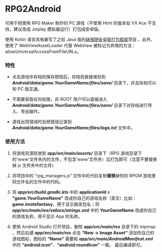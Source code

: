 # RPG2Android

可用于把使用 RPG Maker 制作的 PC 游戏（不使用 Html 的版本如 VX Ace 不支持，建议改成 Joiplay 模拟器运行）打包成安卓版。

使用 Kotlin 语言风格重写了之前 Java 版的[妹相随安卓版打包框架](https://github.com/Yunbierdika/ImotoFantasyAndroidFramework)项目 ，此外，使用了 WebViewAssetLoader 代替 WebView 被标记为弃用的方法：allowUniversalAccessFromFileURLs。

### 特性

- 点击游戏中存档的保存按钮后，存档将直接保存到 **_Android/data/game.YourGameName/files/save/_** 目录下，并且存档可以和 PC 版互通。

- 不需要获取任何权限，非 ROOT 用户可以直接进入 **_Android/data/game.YourGameName/files/save/_** 目录下对存档进行导入、导出操作。

- 游戏出现错误时会把错误记录到 **_Android/data/game.YourGameName/files/logs.txt_** 文件中。

### 使用方法

1. 将游戏资源存放到 **_app/src/main/assets/_** 目录下（RPG 游戏目录下的'www'文件夹内的文件，不包含'www'文件夹）后打包即可（注意不要替换掉 js 文件夹中的文件）

2. 将项目中的 “rpg_managers.js” 文件中的代码复制**替换**掉你的 RPGM 游戏里同文件名的文件中的代码。

3. 将 **_app/src/build.gradle.kts_** 中的 **applicationId = "game.YourGameName"** 改成你自己的游戏名称（英文）比如：**game.imotofantasy**，用于显示路径包名；将 **_app/src/main/res/values/strings.xml_** 中的 **YourGameName** 改成你自己的游戏名称，用于显示 App 的名称。

4. 使用 Android Studio 打开项目，删除 **_app/src/main/res_** 目录下的 mipmap ，然后右键 **_app/src/main/res_** 点击 **“New -> Image Asset”** 添加你自己的游戏图标，图标的 **“Name”** 需要和 **_app/src/main/AndroidManifest.xml_** 中的 **“android:icon”**、**“android:roundIcon”** 一致。 最后编译即可。
